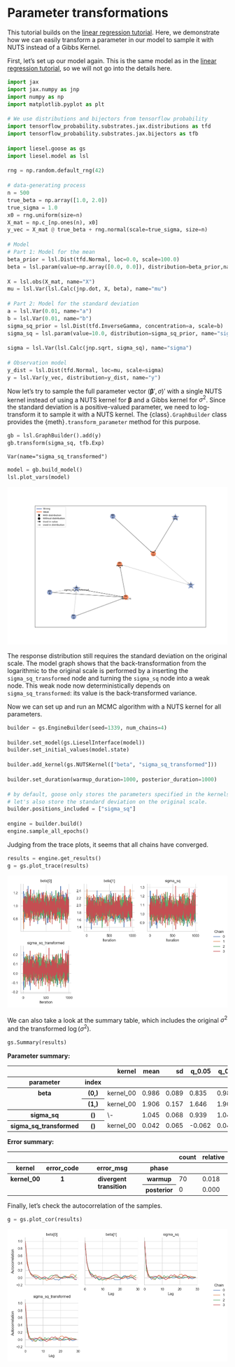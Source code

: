 
# Parameter transformations

This tutorial builds on the [linear regression
tutorial](01-lin-reg.md#linear-regression). Here, we demonstrate how we
can easily transform a parameter in our model to sample it with NUTS
instead of a Gibbs Kernel.

First, let’s set up our model again. This is the same model as in the
[linear regression tutorial](01-lin-reg.md#linear-regression), so we
will not go into the details here.

``` python
import jax
import jax.numpy as jnp
import numpy as np
import matplotlib.pyplot as plt

# We use distributions and bijectors from tensorflow probability
import tensorflow_probability.substrates.jax.distributions as tfd
import tensorflow_probability.substrates.jax.bijectors as tfb

import liesel.goose as gs
import liesel.model as lsl

rng = np.random.default_rng(42)

# data-generating process
n = 500
true_beta = np.array([1.0, 2.0])
true_sigma = 1.0
x0 = rng.uniform(size=n)
X_mat = np.c_[np.ones(n), x0]
y_vec = X_mat @ true_beta + rng.normal(scale=true_sigma, size=n)

# Model
# Part 1: Model for the mean
beta_prior = lsl.Dist(tfd.Normal, loc=0.0, scale=100.0)
beta = lsl.param(value=np.array([0.0, 0.0]), distribution=beta_prior,name="beta")

X = lsl.obs(X_mat, name="X")
mu = lsl.Var(lsl.Calc(jnp.dot, X, beta), name="mu")

# Part 2: Model for the standard deviation
a = lsl.Var(0.01, name="a")
b = lsl.Var(0.01, name="b")
sigma_sq_prior = lsl.Dist(tfd.InverseGamma, concentration=a, scale=b)
sigma_sq = lsl.param(value=10.0, distribution=sigma_sq_prior, name="sigma_sq")

sigma = lsl.Var(lsl.Calc(jnp.sqrt, sigma_sq), name="sigma")

# Observation model
y_dist = lsl.Dist(tfd.Normal, loc=mu, scale=sigma)
y = lsl.Var(y_vec, distribution=y_dist, name="y")
```

Now let’s try to sample the full parameter vector
$(\boldsymbol{\beta}', \sigma)'$ with a single NUTS kernel instead of
using a NUTS kernel for $\boldsymbol{\beta}$ and a Gibbs kernel for
$\sigma^2$. Since the standard deviation is a positive-valued parameter,
we need to log-transform it to sample it with a NUTS kernel. The
{class}`.GraphBuilder` class provides the {meth}`.transform_parameter`
method for this purpose.

``` python
gb = lsl.GraphBuilder().add(y)
gb.transform(sigma_sq, tfb.Exp)
```

    Var(name="sigma_sq_transformed")

``` python
model = gb.build_model()
lsl.plot_vars(model)
```

![](01a-transform_files/figure-commonmark/graph-and-transformation-1.png)

The response distribution still requires the standard deviation on the
original scale. The model graph shows that the back-transformation from
the logarithmic to the original scale is performed by a inserting the
`sigma_sq_transformed` node and turning the `sigma_sq` node into a weak
node. This weak node now deterministically depends on
`sigma_sq_transformed`: its value is the back-transformed variance.

Now we can set up and run an MCMC algorithm with a NUTS kernel for all
parameters.

``` python
builder = gs.EngineBuilder(seed=1339, num_chains=4)

builder.set_model(gs.LieselInterface(model))
builder.set_initial_values(model.state)

builder.add_kernel(gs.NUTSKernel(["beta", "sigma_sq_transformed"]))

builder.set_duration(warmup_duration=1000, posterior_duration=1000)

# by default, goose only stores the parameters specified in the kernels.
# let's also store the standard deviation on the original scale.
builder.positions_included = ["sigma_sq"]

engine = builder.build()
engine.sample_all_epochs()
```

Judging from the trace plots, it seems that all chains have converged.

``` python
results = engine.get_results()
g = gs.plot_trace(results)
```

![](01a-transform_files/figure-commonmark/traceplots-3.png)

We can also take a look at the summary table, which includes the
original $\sigma^2$ and the transformed $\log(\sigma^2)$.

``` python
gs.Summary(results)
```

<div class="cell-output-display">

<p>
<strong>Parameter summary:</strong>
</p>
<table border="0" class="dataframe">
<thead>
<tr style="text-align: right;">
<th>
</th>
<th>
</th>
<th>
kernel
</th>
<th>
mean
</th>
<th>
sd
</th>
<th>
q_0.05
</th>
<th>
q_0.5
</th>
<th>
q_0.95
</th>
<th>
sample_size
</th>
<th>
ess_bulk
</th>
<th>
ess_tail
</th>
<th>
rhat
</th>
</tr>
<tr>
<th>
parameter
</th>
<th>
index
</th>
<th>
</th>
<th>
</th>
<th>
</th>
<th>
</th>
<th>
</th>
<th>
</th>
<th>
</th>
<th>
</th>
<th>
</th>
<th>
</th>
</tr>
</thead>
<tbody>
<tr>
<th rowspan="2" valign="top">
beta
</th>
<th>
(0,)
</th>
<td>
kernel_00
</td>
<td>
0.986
</td>
<td>
0.089
</td>
<td>
0.835
</td>
<td>
0.987
</td>
<td>
1.131
</td>
<td>
4000
</td>
<td>
1434.460
</td>
<td>
1666.438
</td>
<td>
1.001
</td>
</tr>
<tr>
<th>
(1,)
</th>
<td>
kernel_00
</td>
<td>
1.906
</td>
<td>
0.157
</td>
<td>
1.646
</td>
<td>
1.902
</td>
<td>
2.168
</td>
<td>
4000
</td>
<td>
1433.341
</td>
<td>
1896.020
</td>
<td>
1.001
</td>
</tr>
<tr>
<th>
sigma_sq
</th>
<th>
()
</th>
<td>
\-
</td>
<td>
1.045
</td>
<td>
0.068
</td>
<td>
0.939
</td>
<td>
1.045
</td>
<td>
1.159
</td>
<td>
4000
</td>
<td>
2210.900
</td>
<td>
1867.822
</td>
<td>
1.003
</td>
</tr>
<tr>
<th>
sigma_sq_transformed
</th>
<th>
()
</th>
<td>
kernel_00
</td>
<td>
0.042
</td>
<td>
0.065
</td>
<td>
-0.062
</td>
<td>
0.044
</td>
<td>
0.148
</td>
<td>
4000
</td>
<td>
2210.906
</td>
<td>
1867.822
</td>
<td>
1.003
</td>
</tr>
</tbody>
</table>
<p>
<strong>Error summary:</strong>
</p>
<table border="0" class="dataframe">
<thead>
<tr style="text-align: right;">
<th>
</th>
<th>
</th>
<th>
</th>
<th>
</th>
<th>
count
</th>
<th>
relative
</th>
</tr>
<tr>
<th>
kernel
</th>
<th>
error_code
</th>
<th>
error_msg
</th>
<th>
phase
</th>
<th>
</th>
<th>
</th>
</tr>
</thead>
<tbody>
<tr>
<th rowspan="2" valign="top">
kernel_00
</th>
<th rowspan="2" valign="top">
1
</th>
<th rowspan="2" valign="top">
divergent transition
</th>
<th>
warmup
</th>
<td>
70
</td>
<td>
0.018
</td>
</tr>
<tr>
<th>
posterior
</th>
<td>
0
</td>
<td>
0.000
</td>
</tr>
</tbody>
</table>

</div>

Finally, let’s check the autocorrelation of the samples.

``` python
g = gs.plot_cor(results)
```

![](01a-transform_files/figure-commonmark/correlation-plots-5.png)
